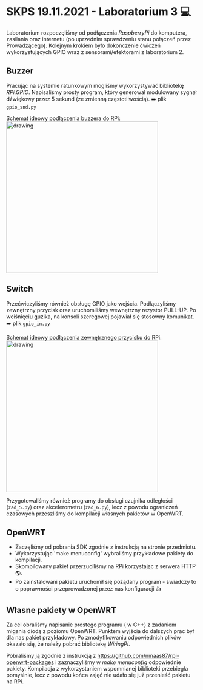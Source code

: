 # SKPS 19.11.2021 - Laboratorium 3 :computer:  

Laboratorium rozpoczęliśmy od podłączenia _RaspberryPi_ do komputera, zasilania oraz internetu (po uprzednim sprawdzeniu stanu połączeń przez Prowadzącego). Kolejnym krokiem było dokończenie ćwiczeń wykorzystujących GPIO wraz z sensorami/efektorami z laboratorium 2.

## Buzzer
Pracując na systemie ratunkowym mogliśmy wykorzystywać bibliotekę _RPi.GPIO_. Napisaliśmy prosty program, który generował modulowany sygnał dźwiękowy przez 5 sekund (ze zmienną częstotliwością). ➡️ plik `gpio_snd.py`


Schemat ideowy podłączenia buzzera do RPi:  
    <img src="https://user-images.githubusercontent.com/80155305/217686204-213d6f44-6cd6-4d00-8eca-893f332b8016.png" alt="drawing" width="400" height="400"/>


## Switch
Przećwiczyliśmy również obsługę GPIO jako wejścia. Podłączyliśmy zewnętrzny przycisk oraz uruchomiliśmy wewnętrzny rezystor PULL-UP. Po wciśnięciu guzika, na konsoli szeregowej pojawiał się stosowny komunikat. ➡️ plik `gpio_in.py`

Schemat ideowy podłączenia zewnętrznego przycisku do RPi:  
    <img src="https://user-images.githubusercontent.com/80155305/217686217-b3d48c33-b008-4817-8626-64447dd81a71.png" alt="drawing" width="400" height="400"/>




Przygotowaliśmy również programy do obsługi czujnika odległości (`zad_5.py`) oraz akcelerometru (`zad_6.py`), lecz z powodu ograniczeń czasowych przeszliśmy do kompilacji własnych pakietów w OpenWRT. 

## OpenWRT
- Zaczęliśmy od pobrania SDK zgodnie z instrukcją na stronie przedmiotu.  
- Wykorzystując 'make menuconfig' wybraliśmy przykładowe pakiety do kompilacji.  
- Skompilowany pakiet przerzuciliśmy na RPi korzystając z serwera HTTP :earth_americas:.  
- Po zainstalowani pakietu uruchomił się pożądany program - świadczy to o poprawności przeprowadzonej przez nas konfiguracji 👍


## Własne pakiety w OpenWRT
Za cel obraliśmy napisanie prostego programu ( w C++) z zadaniem migania diodą z poziomu OpenWRT. Punktem wyjścia do dalszych prac był dla nas pakiet przykładowy. Po zmodyfikowaniu odpowiednich plików okazało się, że należy pobrać bibliotekę _WiringPi_.  
  
Pobraliśmy ją zgodnie z instrukcją z https://github.com/nmaas87/rpi-openwrt-packages i zaznaczyliśmy w _make menuconfig_ odpowiednie pakiety. Kompilacja z wykorzystaniem wspomnianej biblioteki przebiegła pomyślnie, lecz z powodu końca zajęć nie udało się już przenieść pakietu na RPi. 
